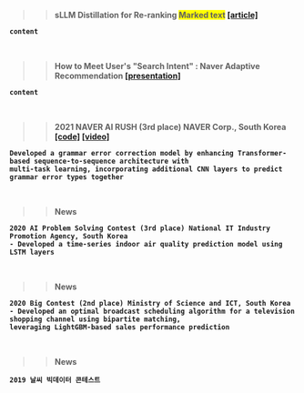 >> <b>sLLM Distillation for Re-ranking <span style="background-color: #FFFF00">Marked text</span><b> <a href="https://www.ddaily.co.kr/page/view/2024042516090288558" target="_blank">[article]</a>
```
content
```
<br>

>> <b>How to Meet User's "Search Intent" : Naver Adaptive Recommendation<b> <a href="https://deview.kr/2023/sessions/546" target="_blank">[presentation]</a>
```
content
```
<br>

>> <b>2021 NAVER AI RUSH (3rd place) NAVER Corp., South Korea<b> <a href="https://github.com/naver-airush/airush2021_source-code/tree/main/2-4/1062" target="_blank">[code]</a> <a href="https://www.youtube.com/watch?v=DmYW-mt6vfY" target="_blank">[video]</a>
```
Developed a grammar error correction model by enhancing Transformer-based sequence-to-sequence architecture with
multi-task learning, incorporating additional CNN layers to predict grammar error types together
```
<br>

>> News
```
2020 AI Problem Solving Contest (3rd place) National IT Industry Promotion Agency, South Korea
- Developed a time-series indoor air quality prediction model using LSTM layers
```
<br>

>> News
```
2020 Big Contest (2nd place) Ministry of Science and ICT, South Korea
- Developed an optimal broadcast scheduling algorithm for a television shopping channel using bipartite matching,
leveraging LightGBM-based sales performance prediction
```
<br>

>> News
```
2019 날씨 빅데이터 콘테스트 
```